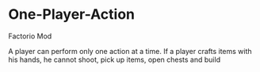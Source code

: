 # One-Player-Action
Factorio Mod

A player can perform only one action at a time.
If a player crafts items with his hands, he cannot shoot, pick up items, open chests and build
